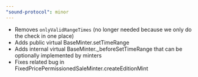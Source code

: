 ```yaml
---
"sound-protocol": minor
---
```


- Removes `onlyValidRangeTimes` (no longer needed because we only do the check in one place)
- Adds public virtual BaseMinter.setTimeRange
- Adds internal virtual BaseMinter._beforeSetTimeRange that can be optionally implemented by minters
- Fixes related bug in FixedPricePermissionedSaleMinter.createEditionMint